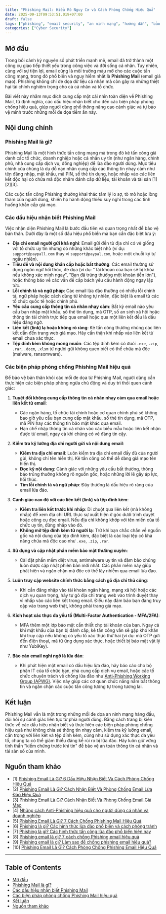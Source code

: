 ```yaml
---
title: "Phishing Mail: Hiểu Rõ Nguy Cơ và Cách Phòng Chống Hiệu Quả"
date: 2025-09-13T09:53:51.019+07:00
draft: false
tags: ["phishing", "email security", "an ninh mạng", "hướng dẫn", "bảo mật"]
categories: ["Cyber Security"]
---
```


## Mở đầu

Trong bối cảnh kỷ nguyên số phát triển mạnh mẽ, email đã trở thành một công cụ giao tiếp thiết yếu trong công việc và đời sống cá nhân. Tuy nhiên, cùng với sự tiện lợi, email cũng là môi trường màu mỡ cho các cuộc tấn công mạng, trong đó phổ biến và nguy hiểm nhất là **Phishing Mail** (email giả mạo). Phishing không chỉ đe dọa dữ liệu cá nhân mà còn gây ra những thiệt hại tài chính nghiêm trọng cho cả cá nhân và tổ chức.

Bài viết này nhằm mục đích cung cấp một cái nhìn toàn diện về Phishing Mail, từ định nghĩa, các dấu hiệu nhận biết cho đến các biện pháp phòng chống hiệu quả, giúp người dùng phổ thông nâng cao cảnh giác và tự bảo vệ mình trước những mối đe dọa tiềm ẩn này.

## Nội dung chính

### Phishing Mail là gì?

Phishing Mail là một hình thức tấn công mạng mà trong đó kẻ tấn công giả danh các tổ chức, doanh nghiệp hoặc cá nhân uy tín (như ngân hàng, chính phủ, nhà cung cấp dịch vụ, đồng nghiệp) để lừa đảo người dùng. Mục tiêu chính của chúng là dụ dỗ nạn nhân cung cấp các thông tin nhạy cảm như tên đăng nhập, mật khẩu, mã PIN, số thẻ tín dụng, hoặc nhấp vào các liên kết độc hại có chứa mã độc nhằm đánh cắp dữ liệu, tài khoản và tài sản [1][2][3].

Các cuộc tấn công Phishing thường khai thác tâm lý lo sợ, tò mò hoặc lòng tham của người dùng, khiến họ hành động thiếu suy nghĩ trong các tình huống khẩn cấp giả mạo.

### Các dấu hiệu nhận biết Phishing Mail

Việc nhận diện Phishing Mail là bước đầu tiên và quan trọng nhất để bảo vệ bản thân. Dưới đây là một số dấu hiệu phổ biến mà bạn cần đặc biệt lưu ý:

*   **Địa chỉ email người gửi khả nghi**: Email gửi đến từ địa chỉ có vẻ giống với tổ chức uy tín nhưng có những khác biệt nhỏ (ví dụ: `support@paypall.com` thay vì `support@paypal.com`, hoặc một chuỗi ký tự ngẫu nhiên).
*   **Tiêu đề và nội dung khẩn cấp hoặc bất thường**: Các email thường sử dụng ngôn ngữ hối thúc, đe dọa (ví dụ: "Tài khoản của bạn sẽ bị khóa nếu không xác minh ngay", "Bạn đã trúng thưởng một khoản tiền lớn"), hoặc thông báo về các vấn đề cấp bách yêu cầu hành động ngay lập tức.
*   **Lỗi chính tả và ngữ pháp**: Các email lừa đảo thường có nhiều lỗi chính tả, ngữ pháp hoặc cách dùng từ không tự nhiên, đặc biệt là email từ các tổ chức quốc tế hoặc chính phủ.
*   **Yêu cầu cung cấp thông tin cá nhân nhạy cảm**: Bất kỳ email nào yêu cầu bạn nhập mật khẩu, số thẻ tín dụng, mã OTP, số an sinh xã hội hoặc thông tin tài chính trực tiếp qua email hoặc qua một liên kết đều là dấu hiệu đáng ngờ.
*   **Liên kết (link) lạ hoặc không rõ ràng**: Kẻ tấn công thường nhúng các liên kết dẫn đến trang web giả mạo. Hãy cẩn thận khi nhấp vào liên kết từ email chưa xác thực.
*   **Tệp đính kèm không mong muốn**: Các tệp đính kèm có đuôi `.exe`, `.zip`, `.rar`, `.docm`, `.xlsm` từ người gửi không quen biết có thể chứa mã độc (malware, ransomware).

### Các biện pháp phòng chống Phishing Mail hiệu quả

Để bảo vệ bản thân khỏi các mối đe dọa từ Phishing Mail, người dùng cần thực hiện các biện pháp phòng ngừa chủ động và duy trì thói quen cảnh giác:

1.  **Tuyệt đối không cung cấp thông tin cá nhân nhạy cảm qua email hoặc liên kết từ email**:
    *   Các ngân hàng, tổ chức tài chính hoặc cơ quan chính phủ sẽ không bao giờ yêu cầu bạn cung cấp mật khẩu, số thẻ tín dụng, mã OTP, mã PIN hay các thông tin bảo mật khác qua email.
    *   Hạn chế nhập thông tin cá nhân vào các biểu mẫu hoặc liên kết nhận được từ email, ngay cả khi chúng có vẻ đáng tin cậy.

2.  **Kiểm tra kỹ lưỡng địa chỉ người gửi và nội dung email**:
    *   **Kiểm tra địa chỉ email**: Luôn kiểm tra địa chỉ email đầy đủ của người gửi, không chỉ tên hiển thị. Kẻ tấn công có thể dễ dàng giả mạo tên hiển thị.
    *   **Đọc kỹ nội dung**: Cảnh giác với những yêu cầu bất thường, thông báo trúng thưởng không rõ nguồn gốc, hoặc những lời lẽ gây áp lực, hối thúc.
    *   **Tìm lỗi chính tả và ngữ pháp**: Đây thường là dấu hiệu rõ ràng của email lừa đảo.

3.  **Cảnh giác cao độ với các liên kết (link) và tệp đính kèm**:
    *   **Kiểm tra liên kết trước khi nhấp**: Di chuột qua liên kết (mà không nhấp) để xem địa chỉ URL thực sự xuất hiện ở góc dưới trình duyệt hoặc công cụ đọc email. Nếu địa chỉ không khớp với tên miền của tổ chức uy tín, đừng nhấp vào đó.
    *   **Không mở tệp đính kèm từ người lạ**: Trừ khi bạn chắc chắn về nguồn gốc và nội dung của tệp đính kèm, đặc biệt là các loại tệp có khả năng chứa mã độc cao như `.exe`, `.zip`, `.rar`.

4.  **Sử dụng và cập nhật phần mềm bảo mật thường xuyên**:
    *   Cài đặt phần mềm diệt virus, antimalware uy tín và đảm bảo chúng luôn được cập nhật phiên bản mới nhất. Các phần mềm này giúp phát hiện và ngăn chặn mã độc có thể lây nhiễm qua email lừa đảo.

5.  **Luôn truy cập website chính thức bằng cách gõ địa chỉ thủ công**:
    *   Khi cần đăng nhập vào tài khoản ngân hàng, mạng xã hội hoặc các dịch vụ quan trọng, hãy tự gõ địa chỉ trang web vào trình duyệt thay vì nhấp vào các liên kết trong email. Điều này đảm bảo bạn đang truy cập vào trang web thật, không phải trang giả mạo.

6.  **Kích hoạt xác thực đa yếu tố (Multi-Factor Authentication - MFA/2FA)**:
    *   MFA thêm một lớp bảo mật cần thiết cho tài khoản của bạn. Ngay cả khi mật khẩu của bạn bị đánh cắp, kẻ tấn công vẫn sẽ gặp khó khăn khi truy cập nếu không có yếu tố xác thực thứ hai (ví dụ: mã OTP gửi đến điện thoại, mã từ ứng dụng xác thực, hoặc thiết bị bảo mật vật lý như YubiKey).

7.  **Báo cáo email nghi ngờ là lừa đảo**:
    *   Khi phát hiện một email có dấu hiệu lừa đảo, hãy báo cáo cho bộ phận IT của tổ chức bạn, nhà cung cấp dịch vụ email, hoặc các tổ chức chuyên trách về chống lừa đảo như [Anti-Phishing Working Group (APWG)](mailto:reportphishing@antiphishing.org). Việc này giúp các cơ quan chức năng nắm bắt thông tin và ngăn chặn các cuộc tấn công tương tự trong tương lai.

## Kết luận

Phishing Mail vẫn là một trong những mối đe dọa an ninh mạng hàng đầu, đòi hỏi sự cảnh giác liên tục từ phía người dùng. Bằng cách trang bị kiến thức về các dấu hiệu nhận biết và thực hiện các biện pháp phòng chống hiệu quả như không chia sẻ thông tin nhạy cảm, kiểm tra kỹ lưỡng email, cẩn trọng với liên kết và tệp đính kèm, cũng như sử dụng xác thực đa yếu tố, chúng ta có thể giảm thiểu đáng kể rủi ro bị lừa đảo. Hãy luôn giữ vững tinh thần "kiểm chứng trước khi tin" để bảo vệ an toàn thông tin cá nhân và tài sản số của mình.

## Nguồn tham khảo

*   [1] [Phishing Email Là Gì? 6 Dấu Hiệu Nhận Biết Và Cách Phòng Chống Hiệu Quả](https://vinahost.vn/phishing-email-la-gi/)
*   [2] [Phishing Email Là Gì? Cách Nhận Biết Và Phòng Chống Email Lừa Đảo Hiệu Quả](https://nhanhoa.com/tin-tuc/phising-email-la-gi.html)
*   [3] [Phishing Email Là Gì? Cách Nhận Biết Và Phòng Chống Email Giả Mạo](https://www.vnetwork.vn/news/phishing-email-la-gi/)
*   [4] [Những cách Anti-Phishing hiệu quả cho người dùng cá nhân và doanh nghiệp](https://viettelidc.com.vn/tin-tuc/nhung-cach-anti-phishing-hieu-qua-cho-nguoi-dung-ca-nhan-va-doanh-nghiep-3016)
*   [5] [Phishing Email Là Gì? 7 Cách Chống Phishing Mail Hiệu Quả](https://digibit.vn/phishing-email-la-gi/)
*   [6] [Phishing là gì? Các hình thức lừa đảo phổ biến và cách phòng tránh](https://vietnix.vn/phishing-la-gi/)
*   [7] [Phishing là gì? Các hình thức tấn công lừa đảo phổ biến hiện nay](https://cystack.net/vi/blog/phishing-la-gi)
*   [8] [Phishing email là gì? 7 cách chống Phishing email hiệu quả](https://mona.media/phishing-email-la-gi/)
*   [9] [Phishing email là gì? Làm sao để chống phishing email hiệu quả?](https://viettelstore.vn/tin-tuc/phishing-email-la-gi)
*   [10] [Phishing Email Là Gì? Cách Phòng Chống Phishing Email Hiệu Quả](https://microsoft.fptcloud.com/kien-thuc/phishing-email-la-gi/)

---
## Table of Contents
- [Mở đầu](#mở-đầu)
- [Phishing Mail là gì?](#phishing-mail-là-gì)
- [Các dấu hiệu nhận biết Phishing Mail](#các-dấu-hiệu-nhận-biết-phishing-mail)
- [Các biện pháp phòng chống Phishing Mail hiệu quả](#các-biện-pháp-phòng-chống-phishing-mail-hiệu-quả)
- [Kết luận](#kết-luận)
- [Nguồn tham khảo](#nguồn-tham-khảo)